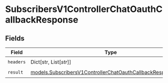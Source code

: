 # SubscribersV1ControllerChatOauthCallbackResponse


## Fields

| Field                                                                                                                                | Type                                                                                                                                 | Required                                                                                                                             | Description                                                                                                                          |
| ------------------------------------------------------------------------------------------------------------------------------------ | ------------------------------------------------------------------------------------------------------------------------------------ | ------------------------------------------------------------------------------------------------------------------------------------ | ------------------------------------------------------------------------------------------------------------------------------------ |
| `headers`                                                                                                                            | Dict[str, List[*str*]]                                                                                                               | :heavy_check_mark:                                                                                                                   | N/A                                                                                                                                  |
| `result`                                                                                                                             | [models.SubscribersV1ControllerChatOauthCallbackResponseResult](../models/subscribersv1controllerchatoauthcallbackresponseresult.md) | :heavy_check_mark:                                                                                                                   | N/A                                                                                                                                  |